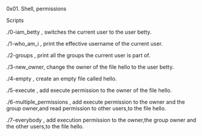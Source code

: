 0x01. Shell, permissions

Scripts

./0-iam_betty , switches the current user to the user betty.

./1-who_am_i , print the effective username of the current user.

./2-groups , print all the groups the current user is part of.

./3-new_owner, change the owner of the file hello to the user betty.

./4-empty , create an empty file called hello.

./5-execute , add execute permission to the owner of the file hello.

./6-multiple_permissions , add execute permission to the owner and the group owner,and read permission to other users,to the file hello.

./7-everybody , add execution permission to the owner,the group owner and the other users,to the file hello.

